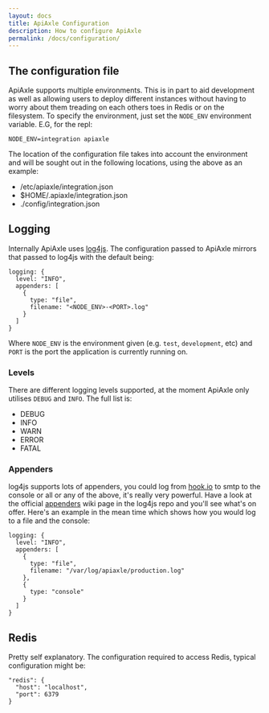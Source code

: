 ```yaml
---
layout: docs
title: ApiAxle Configuration
description: How to configure ApiAxle
permalink: /docs/configuration/
---
```


## The configuration file

ApiAxle supports multiple environments. This is in part to aid
development as well as allowing users to deploy different instances
without having to worry about them treading on each others toes in
Redis or on the filesystem. To specify the environment, just set the
`NODE_ENV` environment variable. E.G, for the repl:

    NODE_ENV=integration apiaxle

The location of the configuration file takes into account the
environment and will be sought out in the following locations, using
the above as an example:

 * /etc/apiaxle/integration.json
 * $HOME/.apiaxle/integration.json
 * ./config/integration.json

## Logging

Internally ApiAxle uses
[log4js](https://github.com/nomiddlename/log4js-node). The
configuration passed to ApiAxle mirrors that passed to log4js with the
default being:

    logging: {
      level: "INFO",
      appenders: [
        {
          type: "file",
          filename: "<NODE_ENV>-<PORT>.log"
        }
      ]
    }

Where `NODE_ENV` is the environment given (e.g. `test`, `development`,
etc) and `PORT` is the port the application is currently running on.

### Levels

There are different logging levels supported, at the moment ApiAxle
only utilises `DEBUG` and `INFO`. The full list is:

 * DEBUG
 * INFO
 * WARN
 * ERROR
 * FATAL
 
### Appenders

log4js supports lots of appenders, you could log from
[hook.io](http://hook.io) to smtp to the console or all or any of the
above, it's really very powerful. Have a look at the official
[appenders](https://github.com/nomiddlename/log4js-node/wiki/Appenders)
wiki page in the log4js repo and you'll see what's on offer. Here's an
example in the mean time which shows how you would log to a file and
the console:

    logging: {
      level: "INFO",
      appenders: [
        {
          type: "file",
          filename: "/var/log/apiaxle/production.log"
        },
        {
          type: "console"
        }
      ]
    }

## Redis

Pretty self explanatory. The configuration required to access Redis,
typical configuration might be:

    "redis": {
      "host": "localhost",
      "port": 6379
    }

